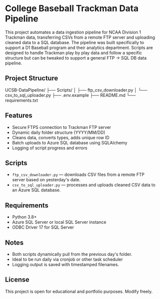 # College Baseball Trackman Data Pipeline

This project automates a data ingestion pipeline for NCAA Division 1 Trackman data, transferring CSVs from a remote FTP server and uploading cleaned data to a SQL database. The pipeline was built specifically to support a D1 Baseball program and their analytics department. Scripts are designed to handle Trackman play by play data and follow a specific structure but can be tweaked to support a general FTP -> SQL DB data pipeline. 

## Project Structure

UCSB-DataPipeline/
├── Scripts/
│ ├── ftp_csv_downloader.py 
│ └── csv_to_sql_uploader.py 
├── .env.example
├── README.md
└── requirements.txt

## Features

- Secure FTPS connection to Trackman FTP server
- Dynamic daily folder structure (YYYY/MM/DD)
- Cleans data, converts types, adds unique row ID
- Batch uploads to Azure SQL database using SQLAlchemy
- Logging of script progress and errors

## Scripts

- `ftp_csv_downloader.py` — downloads CSV files from a remote FTP server based on yesterday's date.
- `csv_to_sql_uploader.py` — processes and uploads cleaned CSV data to an Azure SQL database.

## Requirements
- Python 3.8+
- Azure SQL Server or local SQL Server instance
- ODBC Driver 17 for SQL Server

## Notes
- Both scripts dynamically pull from the previous day's folder.
- Ideal to be run daily via cronjob or other task scheduler
- Logging output is saved with timestamped filenames.

## License
This project is open for educational and portfolio purposes. Modify freely.


